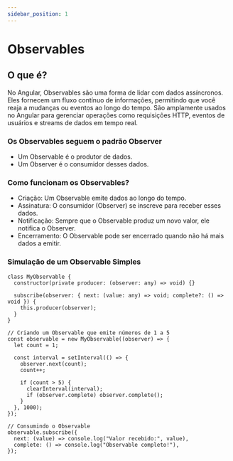 ```yaml
---
sidebar_position: 1
---
```


# Observables

## O que é?

No Angular, Observables são uma forma de lidar com dados assíncronos. Eles fornecem um fluxo contínuo de informações, permitindo que você reaja a mudanças ou eventos ao longo do tempo. São amplamente usados no Angular para gerenciar operações como requisições HTTP, eventos de usuários e streams de dados em tempo real.

### Os Observables seguem o padrão Observer

- Um Observable é o produtor de dados.
- Um Observer é o consumidor desses dados.

### Como funcionam os Observables?

- Criação: Um Observable emite dados ao longo do tempo.
- Assinatura: O consumidor (Observer) se inscreve para receber esses dados.
- Notificação: Sempre que o Observable produz um novo valor, ele notifica o Observer.
- Encerramento: O Observable pode ser encerrado quando não há mais dados a emitir.

### Simulação de um Observable Simples

```tsx
class MyObservable {
  constructor(private producer: (observer: any) => void) {}

  subscribe(observer: { next: (value: any) => void; complete?: () => void }) {
    this.producer(observer);
  }
}

// Criando um Observable que emite números de 1 a 5
const observable = new MyObservable((observer) => {
  let count = 1;

  const interval = setInterval(() => {
    observer.next(count);
    count++;

    if (count > 5) {
      clearInterval(interval);
      if (observer.complete) observer.complete();
    }
  }, 1000);
});

// Consumindo o Observable
observable.subscribe({
  next: (value) => console.log("Valor recebido:", value),
  complete: () => console.log("Observable completo!"),
});
```
